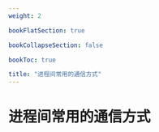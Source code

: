 ```yaml
---
weight: 2

bookFlatSection: true

bookCollapseSection: false

bookToc: true

title: "进程间常用的通信方式"
---
```


# 进程间常用的通信方式